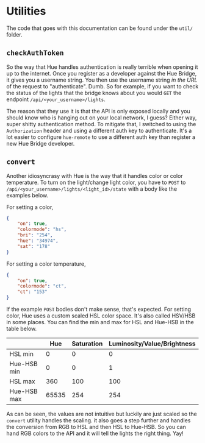 # Utilities

The code that goes with this documentation can be found under the `util/` folder. 

## `checkAuthToken`

So the way that Hue handles authentication is really terrible when opening it up to the internet. Once you register as a developer against the Hue Bridge, it gives you a username string. You then use the username string *in the URL* of the request to "authenticate". Dumb. So for example, if you want to check the status of the lights that the bridge knows about you would `GET` the endpoint `/api/<your_username>/lights`.

The reason that they use it is that the API is only exposed locally and you should know who is hanging out on your local network, I guess? Either way, super shitty authentication method. To mitigate that, I switched to using the `Authorization` header and using a different auth key to authenticate. It's a lot easier to configure `hue-remote` to use a different auth key than register a new Hue Bridge developer.

## `convert`

Another idiosyncrasy with Hue is the way that it handles color or color temperature. To turn on the light/change light color, you have to `POST` to `/api/<your_username>/lights/<light_id>/state` with a body like the examples below.

For setting a color,

```json
{
    "on": true,
    "colormode": "hs",
    "bri": "254",
    "hue": "34974",
    "sat": "178"
}
```

For setting a color temperature,

```json
{
    "on": true,
    "colormode": "ct",
    "ct": "153"
}
```

If the example `POST` bodies don't make sense, that's expected. For setting color, Hue uses a custom scaled HSL color space. It's also called HSV/HSB in some places. You can find the min and max for HSL and Hue-HSB in the table below.

|             | Hue   | Saturation | Luminosity/Value/Brightness |
|-------------|-------|------------|-----------------------------|
| HSL min     | 0     | 0          | 0                           |
| Hue-HSB min | 0     | 0          | 1                           |
| HSL max     | 360   | 100        | 100                         |
| Hue-HSB max | 65535 | 254        | 254                         |

As can be seen, the values are not intuitive but luckily are just scaled so the `convert` utility handles the scaling. it also goes a step further and handles the conversion from RGB to HSL and then HSL to Hue-HSB. So you can hand RGB colors to the API and it will tell the lights the right thing. Yay!
